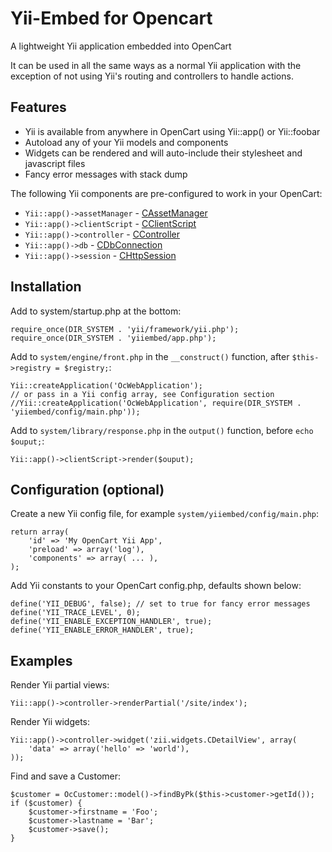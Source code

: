 # Yii-Embed for Opencart

A lightweight Yii application embedded into OpenCart


It can be used in all the same ways as a normal Yii application with the
exception of not using Yii's routing and controllers to handle actions.


## Features

- Yii is available from anywhere in OpenCart using Yii::app() or Yii::foobar
- Autoload any of your Yii models and components
- Widgets can be rendered and will auto-include their stylesheet and javascript files
- Fancy error messages with stack dump

The following Yii components are pre-configured to work in your OpenCart:
- `Yii::app()->assetManager` - [CAssetManager](http://www.yiiframework.com/doc/api/1.1/CAssetManager)
- `Yii::app()->clientScript` - [CClientScript](http://www.yiiframework.com/doc/api/1.1/CClientScript)
- `Yii::app()->controller` - [CController](http://www.yiiframework.com/doc/api/1.1/CController)
- `Yii::app()->db` - [CDbConnection](http://www.yiiframework.com/doc/api/1.1/CDbConnection)
- `Yii::app()->session` - [CHttpSession](http://www.yiiframework.com/doc/api/1.1/CHttpSession)


## Installation

Add to system/startup.php at the bottom:
```
require_once(DIR_SYSTEM . 'yii/framework/yii.php');
require_once(DIR_SYSTEM . 'yiiembed/app.php');
```

Add to `system/engine/front.php` in the `__construct()` function, after `$this->registry = $registry;`:
```
Yii::createApplication('OcWebApplication');
// or pass in a Yii config array, see Configuration section
//Yii::createApplication('OcWebApplication', require(DIR_SYSTEM . 'yiiembed/config/main.php'));
```

Add to `system/library/response.php` in the `output()` function, before `echo $ouput;`:
```
Yii::app()->clientScript->render($ouput);
```


## Configuration (optional)

Create a new Yii config file, for example `system/yiiembed/config/main.php`:
```
return array(
    'id' => 'My OpenCart Yii App', 
    'preload' => array('log'), 
    'components' => array( ... ),
);
```

Add Yii constants to your OpenCart config.php, defaults shown below:
```
define('YII_DEBUG', false); // set to true for fancy error messages
define('YII_TRACE_LEVEL', 0);
define('YII_ENABLE_EXCEPTION_HANDLER', true);
define('YII_ENABLE_ERROR_HANDLER', true);
```


## Examples

Render Yii partial views:
```
Yii::app()->controller->renderPartial('/site/index');
```

Render Yii widgets:
```
Yii::app()->controller->widget('zii.widgets.CDetailView', array(
    'data' => array('hello' => 'world'),
));
```

Find and save a Customer:
```
$customer = OcCustomer::model()->findByPk($this->customer->getId());
if ($customer) {
    $customer->firstname = 'Foo';
    $customer->lastname = 'Bar';
    $customer->save();
}
```
